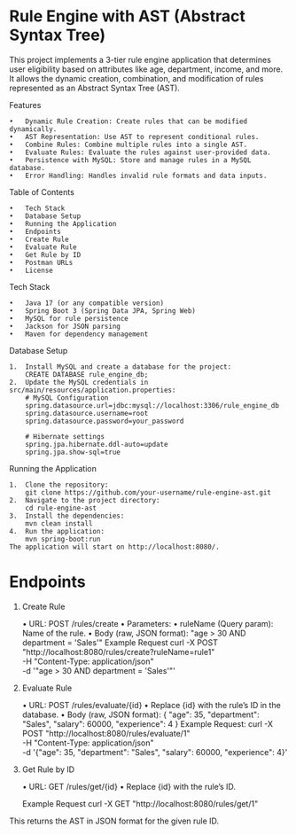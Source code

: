 # Rule Engine with AST (Abstract Syntax Tree)

This project implements a 3-tier rule engine application that determines user eligibility based on attributes like age, department, income, and more. It allows the dynamic creation, combination, and modification of rules represented as an Abstract Syntax Tree (AST).

Features

	•	Dynamic Rule Creation: Create rules that can be modified dynamically.
	•	AST Representation: Use AST to represent conditional rules.
	•	Combine Rules: Combine multiple rules into a single AST.
	•	Evaluate Rules: Evaluate the rules against user-provided data.
	•	Persistence with MySQL: Store and manage rules in a MySQL database.
	•	Error Handling: Handles invalid rule formats and data inputs.

Table of Contents

	•	Tech Stack
	•	Database Setup
	•	Running the Application
	•	Endpoints
	•	Create Rule
	•	Evaluate Rule
	•	Get Rule by ID
	•	Postman URLs
	•	License

Tech Stack

	•	Java 17 (or any compatible version)
	•	Spring Boot 3 (Spring Data JPA, Spring Web)
	•	MySQL for rule persistence
	•	Jackson for JSON parsing
	•	Maven for dependency management

Database Setup

	1.	Install MySQL and create a database for the project:
 		CREATE DATABASE rule_engine_db;
	2.	Update the MySQL credentials in src/main/resources/application.properties:
		# MySQL Configuration
		spring.datasource.url=jdbc:mysql://localhost:3306/rule_engine_db
		spring.datasource.username=root
		spring.datasource.password=your_password
		
		# Hibernate settings
		spring.jpa.hibernate.ddl-auto=update
		spring.jpa.show-sql=true
Running the Application

	1.	Clone the repository:
		git clone https://github.com/your-username/rule-engine-ast.git
	2.	Navigate to the project directory:
		cd rule-engine-ast
  	3.	Install the dependencies:
		mvn clean install
	4.	Run the application:
 		mvn spring-boot:run
	The application will start on http://localhost:8080/.
# Endpoints

1. Create Rule

	•	URL: POST /rules/create
	•	Parameters:
	•	ruleName (Query param): Name of the rule.
	•	Body (raw, JSON format):
		"age > 30 AND department = 'Sales'"
	Example Request
		curl -X POST "http://localhost:8080/rules/create?ruleName=rule1" \
		     -H "Content-Type: application/json" \
		     -d '"age > 30 AND department = \'Sales\'"'
2. Evaluate Rule

	•	URL: POST /rules/evaluate/{id}
	•	Replace {id} with the rule’s ID in the database.
	•	Body (raw, JSON format):
		{
		    "age": 35,
		    "department": "Sales",
		    "salary": 60000,
		    "experience": 4
		}
	Example Request:
		curl -X POST "http://localhost:8080/rules/evaluate/1" \
		     -H "Content-Type: application/json" \
		     -d '{"age": 35, "department": "Sales", "salary": 60000, "experience": 4}'
3. Get Rule by ID

	•	URL: GET /rules/get/{id}
	•	Replace {id} with the rule’s ID.

	Example Request
		curl -X GET "http://localhost:8080/rules/get/1"

This returns the AST in JSON format for the given rule ID.
